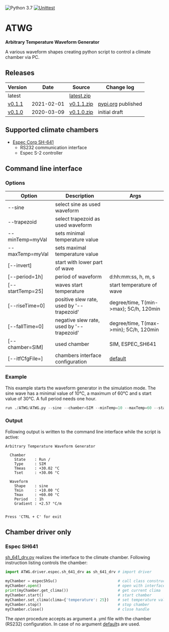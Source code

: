 ![Python 3.7](https://img.shields.io/badge/Python-3.7-blue.svg) [![Unittest](https://github.com/akaeba/ATWG/workflows/Unittest/badge.svg)](https://github.com/akaeba/ATWG/actions)

# ATWG

__Arbitrary Temperature Waveform Generator__

A various waveform shapes creating python script to control a climate chamber via PC.


## Releases

| Version                                              | Date       | Source                                                                                   | Change log                                           |
| ---------------------------------------------------- | ---------- | ---------------------------------------------------------------------------------------- | ---------------------------------------------------- |
| latest                                               |            | <a id="raw-url" href="https://github.com/akaeba/ATWG/archive/master.zip ">latest.zip</a> |                                                      |
| [v0.1.1](https://github.com/akaeba/ATWG/tree/v0.1.0) | 2021-02-01 | <a id="raw-url" href="https://github.com/akaeba/ATWG/archive/v0.1.1.zip ">v0.1.1.zip</a> | [pypi.org](https://pypi.org/project/ATWG/) published |
| [v0.1.0](https://github.com/akaeba/ATWG/tree/v0.1.0) | 2020-03-09 | <a id="raw-url" href="https://github.com/akaeba/ATWG/archive/v0.1.0.zip ">v0.1.0.zip</a> | initial draft                                        |


## Supported climate chambers
 * [Espec Corp SH-641](https://espec.com/na/products/model/sh_641)
    - RS232 communication interface
    - Espec S-2 controller


## Command line interface

### Options

| Option           | Description                               | Args                                                                                      |
| ---------------- | ----------------------------------------- | ----------------------------------------------------------------------------------------- |
| --sine           | select sine as used waveform              |                                                                                           |
| --trapezoid      | select trapezoid as used waveform         |                                                                                           |
| --minTemp=myVal  | sets minimal temperature value            |                                                                                           |
| --maxTemp=myVal  | sets maximal temperature value            |                                                                                           |
| [--invert]       | start with lower part of wave             |                                                                                           |
| [--period=1h]    | period of waveform                        | d:hh:mm:ss, h, m, s                                                                       |
| [--startTemp=25] | waves start temperature                   | start temperature of wave                                                                 |
| [--riseTime=0]   | positive slew rate, used by '--trapezoid' | degree/time, T(min->max); 5C/h, 120min                                                    |
| [--fallTime=0]   | negative slew rate, used by '--trapezoid' | degree/time, T(max->min); 5C/h, 120min                                                    |
| [--chamber=SIM]  | used chamber                              | SIM, ESPEC_SH641                                                                          |
| [--itfCfgFile=]  | chambers interface configuration          | [default](https://github.com/akaeba/ATWG/blob/master/ATWG/driver/espec/sh_if_default.yml) |


### Example

This example starts the waveform generator in the simulation mode. The sine wave has a minimal value of 10°C, a
maximum of 60°C and s start value of 30°C. A full period needs one hour.

```python
run ./ATWG/ATWG.py --sine --chamber=SIM --minTemp=10 --maxTemp=60 --startTemp=30 --period=1h
```


### Output

Following output is written to the command line interface while the script is active:

```text
Arbitrary Temperature Waveform Generator

  Chamber
    State    : Run /
    Type     : SIM
    Tmeas    : +30.02 °C
    Tset     : +30.06 °C

  Waveform
    Shape    : sine
    Tmin     : +10.00 °C
    Tmax     : +60.00 °C
    Period   : 1h
    Gradient : +2.57 °C/m


Press 'CTRL + C' for exit
```


## Chamber driver only

### Espec SH641
[sh_641_drv.py](https://github.com/akaeba/ATWG/blob/master/ATWG/driver/espec/sh_641_drv.py) realizes the interface to the climate chamber. Following instruction listing controls the chamber:

```python
import ATWG.driver.espec.sh_641_drv as sh_641_drv # import driver

myChamber = especShSu()                           # call class constructor
myChamber.open()                                  # open with interface defaults
print(myChamber.get_clima())                      # get current clima
myChamber.start()                                 # start chamber
myChamber.set_clima(clima={'temperature': 25})    # set temperature value
myChamber.stop()                                  # stop chamber
myChamber.close()                                 # close handle
```

The _open_ procedure accepts as argument a .yml file with the chamber (RS232) configuration. In case of no argument [default](https://github.com/akaeba/ATWG/blob/master/ATWG/driver/espec/sh_if_default.yml)s are used.
